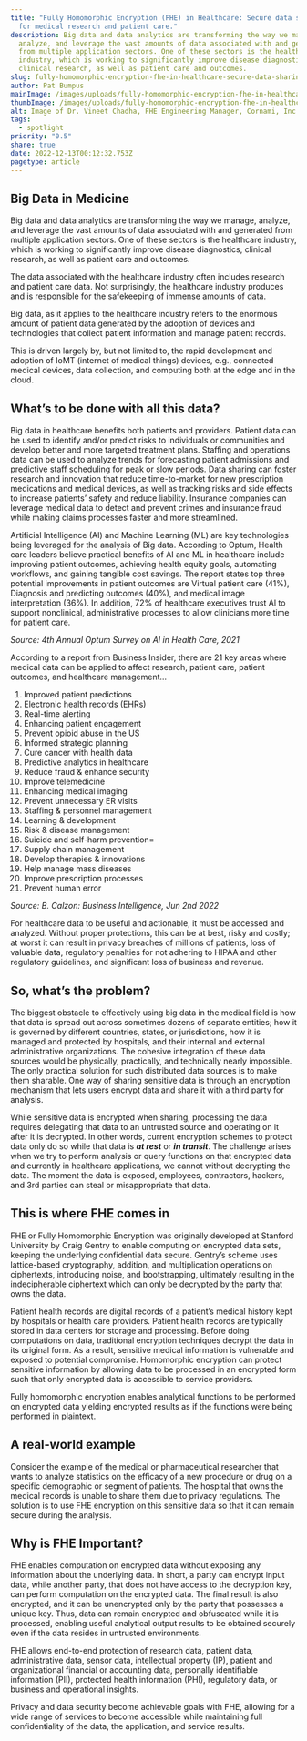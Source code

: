```yaml
---
title: "Fully Homomorphic Encryption (FHE) in Healthcare: Secure data sharing
  for medical research and patient care."
description: Big data and data analytics are transforming the way we manage,
  analyze, and leverage the vast amounts of data associated with and generated
  from multiple application sectors. One of these sectors is the healthcare
  industry, which is working to significantly improve disease diagnostics,
  clinical research, as well as patient care and outcomes.
slug: fully-homomorphic-encryption-fhe-in-healthcare-secure-data-sharing-for-medical-research-and-patient-care
author: Pat Bumpus
mainImage: /images/uploads/fully-homomorphic-encryption-fhe-in-healthcare-featured.jpg
thumbImage: /images/uploads/fully-homomorphic-encryption-fhe-in-healthcare-thumb.jpg
alt: Image of Dr. Vineet Chadha, FHE Engineering Manager, Cornami, Inc.
tags:
  - spotlight
priority: "0.5"
share: true
date: 2022-12-13T00:12:32.753Z
pagetype: article
---
```

## Big Data in Medicine

Big data and data analytics are transforming the way we manage, analyze, and leverage the vast amounts of data associated with and generated from multiple application sectors. One of these sectors is the healthcare industry, which is working to significantly improve disease diagnostics, clinical research, as well as patient care and outcomes.

The data associated with the healthcare industry often includes research and patient care data. Not surprisingly, the healthcare industry produces and is responsible for the safekeeping of immense amounts of data.

Big data, as it applies to the healthcare industry refers to the enormous amount of patient data generated by the adoption of devices and technologies that collect patient information and manage patient records.

This is driven largely by, but not limited to, the rapid development and adoption of IoMT (internet of medical things) devices, e.g., connected medical devices, data collection, and computing both at the edge and in the cloud.

## What’s to be done with all this data?

Big data in healthcare benefits both patients and providers. Patient data can be used to identify and/or predict risks to individuals or communities and develop better and more targeted treatment plans. Staffing and operations data can be used to analyze trends for forecasting patient admissions and predictive staff scheduling for peak or slow periods. Data sharing can foster research and innovation that reduce time-to-market for new prescription medications and medical devices, as well as tracking risks and side effects to increase patients’ safety and reduce liability. Insurance companies can leverage medical data to detect and prevent crimes and insurance fraud while making claims processes faster and more streamlined.

Artificial Intelligence (AI) and Machine Learning (ML) are key technologies being leveraged for the analysis of Big data.  According to Optum, Health care leaders believe practical benefits of AI and ML in healthcare include improving patient outcomes, achieving health equity goals, automating workflows, and gaining tangible cost savings.  The report  states top three potential improvements in patient outcomes are Virtual patient care (41%), Diagnosis and predicting outcomes (40%), and medical image interpretation (36%). In addition, 72% of healthcare executives trust Al to support nonclinical, administrative processes to allow clinicians more time for patient care.

*Source: 4th Annual Optum Survey on AI in Health Care, 2021* 

According to a report from Business Insider, there are 21 key areas where medical data can be applied to affect research, patient care, patient outcomes, and healthcare management…

1. Improved patient predictions
2. Electronic health records (EHRs)
3. Real-time alerting
4. Enhancing patient engagement
5. Prevent opioid abuse in the US
6. Informed strategic planning
7. Cure cancer with health data
8. Predictive analytics in healthcare
9. Reduce fraud & enhance security
10. Improve telemedicine
11. Enhancing medical imaging
12. Prevent unnecessary ER visits
13. Staffing & personnel management
14. Learning & development
15. Risk & disease management
16. Suicide and self-harm prevention=
17. Supply chain management
18. Develop therapies & innovations
19. Help manage mass diseases
20. Improve prescription processes
21. Prevent human error

*Source: B. Calzon: Business Intelligence, Jun 2nd 2022*

For healthcare data to be useful and actionable, it must be accessed and analyzed. Without proper protections, this can be at best, risky and costly; at worst it can result in privacy breaches of millions of patients, loss of valuable data, regulatory penalties for not adhering to HIPAA and other regulatory guidelines, and significant loss of business and revenue.

## So, what’s the problem?

The biggest obstacle to effectively using big data in the medical field is how that data is spread out across sometimes dozens of separate entities; how it is governed by different countries, states, or jurisdictions, how it is managed and protected by hospitals, and their internal and external administrative organizations. The cohesive integration of these data sources would be physically, practically, and technically nearly impossible. The only practical solution for such distributed data sources is to make them sharable. One way of sharing sensitive data is through an encryption mechanism that lets users encrypt data and share it with a third party for analysis.

While sensitive data is encrypted when sharing, processing the data requires delegating that data to an untrusted source and operating on it after it is decrypted. In other words, current encryption schemes to protect data only do so while that data is ***at rest*** or ***in transit***. The challenge arises when we try to perform analysis or query functions on that encrypted data and currently in healthcare applications, we cannot without decrypting the data. The moment the data is exposed, employees, contractors, hackers, and 3rd parties can steal or misappropriate that data.

## This is where FHE comes in

FHE or Fully Homomorphic Encryption was originally developed at Stanford University by Craig Gentry to enable computing on encrypted data sets, keeping the underlying confidential data secure. Gentry’s scheme uses lattice-based cryptography, addition, and multiplication operations on ciphertexts, introducing noise, and bootstrapping, ultimately resulting in the indecipherable ciphertext which can only be decrypted by the party that owns the data.

Patient health records are digital records of a patient’s medical history kept by hospitals or health care providers. Patient health records are typically stored in data centers for storage and processing. Before doing computations on data, traditional encryption techniques decrypt the data in its original form. As a result, sensitive medical information is vulnerable and exposed to potential compromise. Homomorphic encryption can protect sensitive information by allowing data to be processed in an encrypted form such that only encrypted data is accessible to service providers.

Fully homomorphic encryption enables analytical functions to be performed on encrypted data yielding encrypted results as if the functions were being performed in plaintext.

## A real-world example

Consider the example of the medical or pharmaceutical researcher that wants to analyze statistics on the efficacy of a new procedure or drug on a specific demographic or segment of patients. The hospital that owns the medical records is unable to share them due to privacy regulations. The solution is to use FHE encryption on this sensitive data so that it can remain secure during the analysis.

## Why is FHE Important?

FHE enables computation on encrypted data without exposing any information about the underlying data. In short, a party can encrypt input data, while another party, that does not have access to the decryption key, can perform computation on the encrypted data. The final result is also encrypted, and it can be unencrypted only by the party that possesses a unique key. Thus, data can remain encrypted and obfuscated while it is processed, enabling useful analytical output results to be obtained securely even if the data resides in untrusted environments.

FHE allows end-to-end protection of research data, patient data, administrative data, sensor data, intellectual property (IP), patient and organizational financial or accounting data, personally identifiable information (PII), protected health information (PHI), regulatory data, or business and operational insights.

Privacy and data security become achievable goals with FHE, allowing for a wide range of services to become accessible while maintaining full confidentiality of the data, the application, and service results.